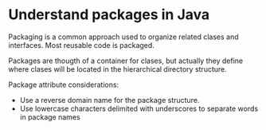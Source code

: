 # Understand packages in Java
 Packaging is a common approach used to organize related clases and interfaces. Most reusable code is packaged.
 
 Packages are thougth of a container for clases, but actually they define where clases will be located in the hierarchical directory structure.


Package attribute considerations:
<ul>
<li>Use a reverse domain name for the package structure.</li>
 <li>Use lowercase  characters delimited with underscores to separate words in package names</li>
 </ul>
